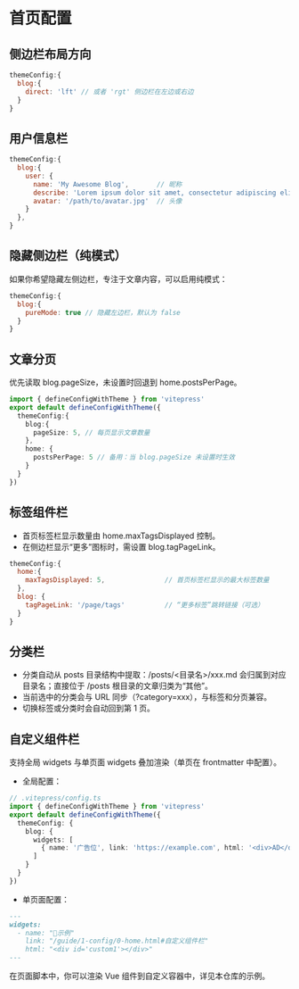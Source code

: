 # 首页配置

## 侧边栏布局方向

```js
themeConfig:{
  blog:{
    direct: 'lft' // 或者 'rgt' 侧边栏在左边或右边
  }
}
```

## 用户信息栏

```js
themeConfig:{
  blog:{
    user: {
      name: 'My Awesome Blog',       // 昵称
      describe: 'Lorem ipsum dolor sit amet, consectetur adipiscing elit.', // 签名
      avatar: '/path/to/avatar.jpg'  // 头像
    }
  },
}
```

## 隐藏侧边栏（纯模式）

如果你希望隐藏左侧边栏，专注于文章内容，可以启用纯模式：

```js
themeConfig:{
  blog:{
    pureMode: true // 隐藏左边栏，默认为 false
  }
}
```

## 文章分页

优先读取 blog.pageSize，未设置时回退到 home.postsPerPage。

```ts
import { defineConfigWithTheme } from 'vitepress'
export default defineConfigWithTheme({
  themeConfig:{
    blog:{
      pageSize: 5, // 每页显示文章数量
    },
    home: {
      postsPerPage: 5 // 备用：当 blog.pageSize 未设置时生效
    }
  }
})
```

## 标签组件栏

- 首页标签栏显示数量由 home.maxTagsDisplayed 控制。
- 在侧边栏显示“更多”图标时，需设置 blog.tagPageLink。

```js
themeConfig:{
  home:{
    maxTagsDisplayed: 5,               // 首页标签栏显示的最大标签数量
  },
  blog: {
    tagPageLink: '/page/tags'          // “更多标签”跳转链接（可选）
  }
}
```

## 分类栏

- 分类自动从 posts 目录结构中提取：/posts/<目录名>/xxx.md 会归属到对应目录名；直接位于 /posts 根目录的文章归类为“其他”。
- 当前选中的分类会与 URL 同步（?category=xxx），与标签和分页兼容。
- 切换标签或分类时会自动回到第 1 页。

## 自定义组件栏

支持全局 widgets 与单页面 widgets 叠加渲染（单页在 frontmatter 中配置）。

- 全局配置：

```ts
// .vitepress/config.ts
import { defineConfigWithTheme } from 'vitepress'
export default defineConfigWithTheme({
  themeConfig: {
    blog: {
      widgets: [
        { name: '广告位', link: 'https://example.com', html: '<div>AD</div>' },
      ]
    }
  }
})
```

- 单页面配置：

```md
---
widgets:
  - name: "🍰示例"
    link: "/guide/1-config/0-home.html#自定义组件栏"
    html: "<div id='custom1'></div>"
---
```

在页面脚本中，你可以渲染 Vue 组件到自定义容器中，详见本仓库的示例。